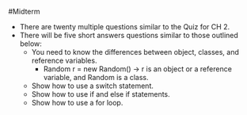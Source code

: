 #Midterm

- There are twenty multiple questions similar to the Quiz for CH 2.
- There will be five short answers questions similar to those outlined below:
    - You need to know the differences between object, classes, and reference variables.
    	- Random r = new Random() -> r is an object or a reference variable, and Random is a class.
	- Show how to use a switch statement.
	- Show how to use if and else if statements.
	- Show how to use a for loop.
